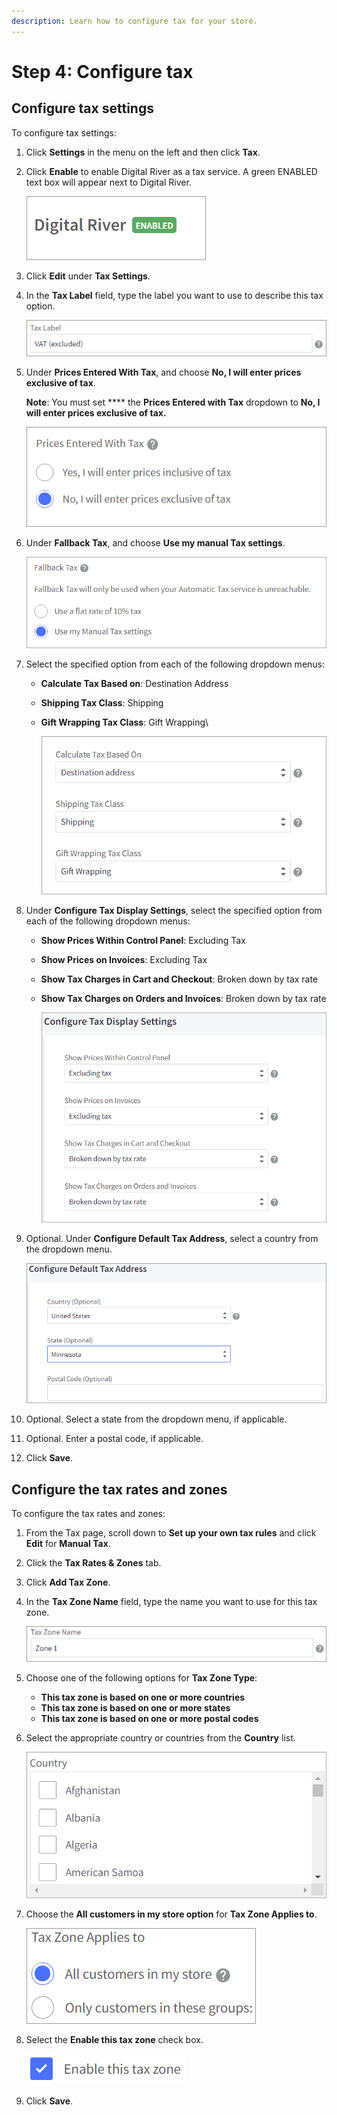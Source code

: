 ```yaml
---
description: Learn how to configure tax for your store.
---
```


# Step 4: Configure tax

## Configure tax settings

To configure tax settings:

1. Click **Settings** in the menu on the left and then click **Tax**.
2.  Click **Enable** to enable Digital River as a tax service. A green ENABLED text box will appear next to Digital River.&#x20;

    ![](<../.gitbook/assets/Digitalriverenabled (1).PNG>)
3. Click **Edit** under **Tax Settings**.
4.  In the **Tax Label** field, type the label you want to use to describe this tax option.

    <img src="../.gitbook/assets/Tax-Label.png" alt="" data-size="original">
5.  Under **Prices Entered With Tax**, and choose **No, I will enter prices exclusive of tax**.&#x20;

    **Note**: You must set **** the **Prices Entered with Tax** dropdown to **No, I will enter prices exclusive of tax.**&#x20;

    ![](../.gitbook/assets/Pricesenteredwithtax.PNG)
6.  Under **Fallback Tax**, and choose **Use my manual Tax settings**.

    ![](../.gitbook/assets/Fallbacktax.PNG)
7. Select the specified option from each of the following dropdown menus:
   * **Calculate Tax Based on**: Destination Address
   * **Shipping Tax Class**: Shipping
   *   **Gift Wrapping Tax Class**: Gift Wrapping\


       ****![](../.gitbook/assets/Calculatetaxbasedon.PNG)****
8. Under **Configure Tax Display Settings**, select the specified option from each of the following dropdown menus:
   * **Show Prices Within Control Panel**: Excluding Tax
   * **Show Prices on Invoices**: Excluding Tax
   * **Show Tax Charges in Cart and Checkout**: Broken down by tax rate
   *   **Show Tax Charges on Orders and Invoices**: Broken down by tax rate

       ![](../.gitbook/assets/Configuretaxdisplay.PNG)
9.  Optional. Under **Configure Default Tax Address**, select a country from the dropdown menu.

    ![](../.gitbook/assets/Configure-Default-Tax-Address.png)
10. Optional. Select a state from the dropdown menu, if applicable.
11. Optional. Enter a postal code, if applicable.
12. Click **Save**.

## Configure the tax rates and zones

To configure the tax rates and zones:

1. From the Tax page, scroll down to **Set up your own tax rules** and click **Edit** for **Manual Tax**.
2. Click the **Tax Rates & Zones** tab.
3. Click **Add Tax Zone**.
4.  In the **Tax Zone Name** field, type the name you want to use for this tax zone.

    ![](../.gitbook/assets/Tax-Zone-Name.png)
5. Choose one of the following options for **Tax Zone Type**:
   * **This tax zone is based on one or more countries**
   * **This tax zone is based on one or more states**
   * **This tax zone is based on one or more postal codes**
6.  Select the appropriate country or countries from the **Country** list.

    ![](../.gitbook/assets/Countries-list.png)
7.  Choose the  **All customers in my store option** for **Tax Zone Applies to**.

    ****![](<../.gitbook/assets/Tax-Zone-Applies-to (1).png>)****
8.  Select the **Enable this tax zone** check box.

    ![](../.gitbook/assets/Enable-this-tax-zone.png)
9.  Click **Save**.

